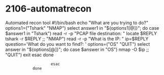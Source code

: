 # 2106-automatrecon
Automated recon tool
#!/bin/bash
echo "What are you trying to do?"
        options1=("Tshark" "NMAP")
                select answer1 in "${options1[@]}"; do
                        case $answer1 in
                                "Tshark")
                                        read -r -p "PCAP file destination: "
                                        locate $REPLY
                                        tshark -r $REPLY
                                        ;;
                                "NMAP")
                                        read -r -p "What is the IP: "
                                        ip=$REPLY
                                        question='What do you want to find?: '
                                        options=("OS" "QUIT")
                                        select answer in "${options[@]}"; do
                                                case $answer in
                                                        "OS")
                                                                nmap -O $ip
                                                                ;;
                                                        "QUIT")
                                                                exit
                                                esac
                                        done

                        esac
                done
